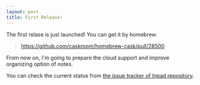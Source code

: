 ```yaml
---
layout: post
title: First Release!
---
```


The first relase is just launched! You can get it by homebrew.

> https://github.com/caskroom/homebrew-cask/pull/28500

From now on, I'm going to prepare the cloud support and improve organizing option of notes.

You can check the current status from <a href="https://github.com/Sarah-Seo/Inpad/issues">the issue tracker of Inpad repository</a>.
